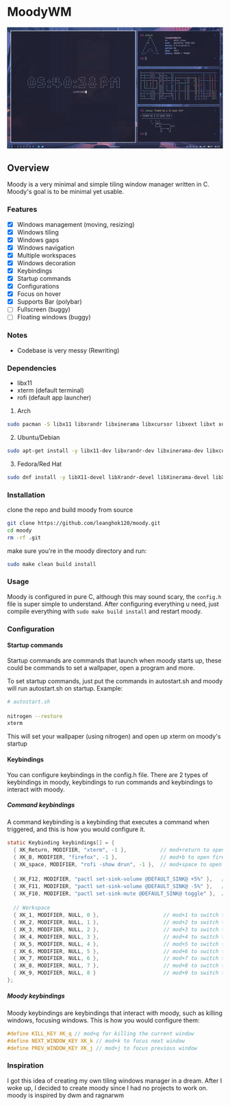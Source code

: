 # MoodyWM

![moody screenshot](./screenshots/moody-bar.png)

## Overview

Moody is a very minimal and simple tiling window manager written in C. Moody's goal is to be minimal yet usable.

### Features

- [x] Windows management (moving, resizing)
- [x] Windows tiling
- [x] Windows gaps
- [x] Windows navigation
- [x] Multiple workspaces
- [x] Windows decoration
- [x] Keybindings
- [x] Startup commands
- [x] Configurations
- [x] Focus on hover
- [x] Supports Bar (polybar)
- [ ] Fullscreen (buggy)
- [ ] Floating windows (buggy)

### Notes

- Codebase is very messy (Rewriting)

### Dependencies

- libx11
- xterm (default terminal)
- rofi (default app launcher)

1. Arch

```bash
sudo pacman -S libx11 libxrandr libxinerama libxcursor libxext libxt xorg-server-devel xterm rofi
```

2. Ubuntu/Debian

```bash
sudo apt-get install -y libx11-dev libxrandr-dev libxinerama-dev libxcursor-dev libxext-dev libxt-dev xorg-dev xterm
```

3. Fedora/Red Hat

```bash
sudo dnf install -y libX11-devel libXrandr-devel libXinerama-devel libXcursor-devel libXext-devel libXt-devel xorg-x11-server-devel xterm
```

### Installation

clone the repo and build moody from source

```bash
git clone https://github.com/leanghok120/moody.git
cd moody
rm -rf .git
```

make sure you're in the moody directory and run:

```bash
sudo make clean build install
```

### Usage

Moody is configured in pure C, although this may sound scary, the `config.h` file is super simple to understand. After configuring everything u need, just compile everything with `sudo make build install` and restart moody.

### Configuration

#### Startup commands

Startup commands are commands that launch when moody starts up, these could be commands to set a wallpaper, open a program and more.

To set startup commands, just put the commands in autostart.sh and moody will run autostart.sh on startup. Example:

```bash
# autostart.sh

nitrogen --restore
xterm
```

This will set your wallpaper (using nitrogen) and open up xterm on moody's startup

#### Keybindings

You can configure keybindings in the config.h file.
There are 2 types of keybindings in moody, keybindings to run commands and keybindings to interact with moody.

##### Command keybindings

A command keybinding is a keybinding that executes a command when triggered, and this is how you would configure it.

```c
static Keybinding keybindings[] = {
  { XK_Return, MODIFIER, "xterm", -1 },           // mod+return to open xterm (terminal)
  { XK_B, MODIFIER, "firefox", -1 },              // mod+b to open firefox
  { XK_space, MODIFIER, "rofi -show drun", -1 },  // mod+space to open rofi (app launcher)

  { XK_F12, MODIFIER, "pactl set-sink-volume @DEFAULT_SINK@ +5%" },   // mod+f12 to increase volume by 5%
  { XK_F11, MODIFIER, "pactl set-sink-volume @DEFAULT_SINK@ -5%" },   // mod+f11 to increase volume by 5%
  { XK_F10, MODIFIER, "pactl set-sink-mute @DEFAULT_SINK@ toggle" },  // mod+f10 to mute

  // Workspace
  { XK_1, MODIFIER, NULL, 0 },                     // mod+1 to switch to workspace 1
  { XK_2, MODIFIER, NULL, 1 },                     // mod+2 to switch to workspace 2
  { XK_3, MODIFIER, NULL, 2 },                     // mod+3 to switch to workspace 3
  { XK_4, MODIFIER, NULL, 3 },                     // mod+4 to switch to workspace 4
  { XK_5, MODIFIER, NULL, 4 },                     // mod+5 to switch to workspace 5
  { XK_6, MODIFIER, NULL, 5 },                     // mod+6 to switch to workspace 6
  { XK_7, MODIFIER, NULL, 6 },                     // mod+7 to switch to workspace 7
  { XK_8, MODIFIER, NULL, 7 },                     // mod+8 to switch to workspace 8
  { XK_9, MODIFIER, NULL, 8 }                      // mod+9 to switch to workspace 9
};
```

##### Moody keybindings

Moody keybindings are keybindings that interact with moody, such as killing windows, focusing windows. This is how you would configure them:

```c
#define KILL_KEY XK_q // mod+q for killing the current window
#define NEXT_WINDOW_KEY XK_k // mod+k to focus next window
#define PREV_WINDOW_KEY XK_j // mod+j to focus previous window
```

### Inspiration

I got this idea of creating my own tiling windows manager in a dream. After I woke up, I decided to create moody since I had no projects to work on.
moody is inspired by dwm and ragnarwm
